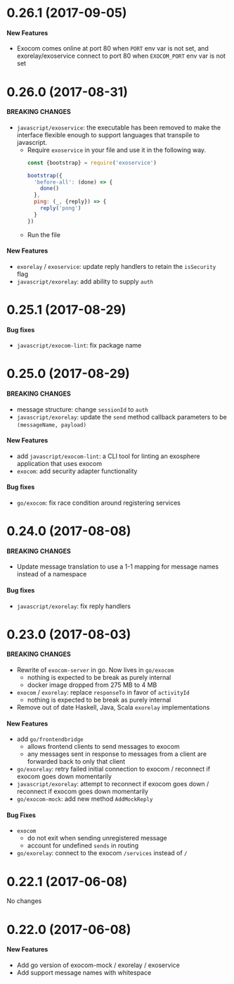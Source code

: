 # 0.26.1 (2017-09-05)

#### New Features

* Exocom comes online at port 80 when `PORT` env var is not set, and exorelay/exoservice connect to port 80 when `EXOCOM_PORT` env var is not set

# 0.26.0 (2017-08-31)

#### BREAKING CHANGES

* `javascript/exoservice`: the executable has been removed to make the interface flexible enough to support languages that transpile to javascript.
  * Require `exoservice` in your file and use it in the following way.
    ```javascript
    const {bootstrap} = require('exoservice')

    bootstrap({
      'before-all': (done) => {
        done()
      },
      ping: (_, {reply}) => {
        reply('pong')
      }
    })
    ```
  * Run the file

#### New Features

* `exorelay` / `exoservice`: update reply handlers to retain the `isSecurity` flag
* `javascript/exorelay`: add ability to supply `auth`

# 0.25.1 (2017-08-29)

#### Bug fixes

* `javascript/exocom-lint`: fix package name

# 0.25.0 (2017-08-29)

#### BREAKING CHANGES

* message structure: change `sessionId` to `auth`
* `javascript/exorelay`: update the `send` method callback parameters to be `(messageName, payload)`

#### New Features

* add `javascript/exocom-lint`: a CLI tool for linting an exosphere application that uses exocom
* `exocom`: add security adapter functionality

#### Bug fixes

* `go/exocom`: fix race condition around registering services

# 0.24.0 (2017-08-08)

#### BREAKING CHANGES

* Update message translation to use a 1-1 mapping for message names instead of a namespace

#### Bug fixes

* `javascript/exorelay`: fix reply handlers

# 0.23.0 (2017-08-03)

#### BREAKING CHANGES

* Rewrite of `exocom-server` in go. Now lives in `go/exocom`
  * nothing is expected to be break as purely internal
  * docker image dropped from 275 MB to 4 MB
* `exocom` / `exorelay`: replace `responseTo` in favor of `activityId`
  * nothing is expected to be break as purely internal
* Remove out of date Haskell, Java, Scala `exorelay` implementations

#### New Features

* add `go/frontendbridge`
  * allows frontend clients to send messages to exocom
  * any messages sent in response to messages from a client are forwarded back to only that client
* `go/exorelay`: retry failed initial connection to exocom / reconnect if exocom goes down momentarily
* `javascript/exorelay`: attempt to reconnect if exocom goes down / reconnect if exocom goes down momentarily
* `go/exocom-mock`: add new method `AddMockReply`

#### Bug Fixes

* `exocom`
  * do not exit when sending unregistered message
  * account for undefined `sends` in routing
* `go/exorelay`: connect to the exocom `/services` instead of `/`

# 0.22.1 (2017-06-08)

No changes

# 0.22.0 (2017-06-08)

#### New Features

* Add go version of exocom-mock / exorelay / exoservice
* Add support message names with whitespace
